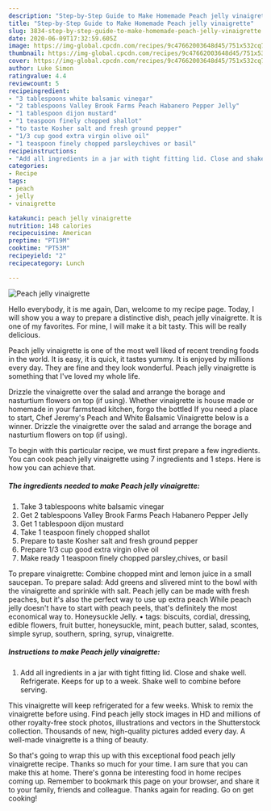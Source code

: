 ```yaml
---
description: "Step-by-Step Guide to Make Homemade Peach jelly vinaigrette"
title: "Step-by-Step Guide to Make Homemade Peach jelly vinaigrette"
slug: 3834-step-by-step-guide-to-make-homemade-peach-jelly-vinaigrette
date: 2020-06-09T17:32:59.605Z
image: https://img-global.cpcdn.com/recipes/9c47662003648d45/751x532cq70/peach-jelly-vinaigrette-recipe-main-photo.jpg
thumbnail: https://img-global.cpcdn.com/recipes/9c47662003648d45/751x532cq70/peach-jelly-vinaigrette-recipe-main-photo.jpg
cover: https://img-global.cpcdn.com/recipes/9c47662003648d45/751x532cq70/peach-jelly-vinaigrette-recipe-main-photo.jpg
author: Luke Simon
ratingvalue: 4.4
reviewcount: 5
recipeingredient:
- "3 tablespoons white balsamic vinegar"
- "2 tablespoons Valley Brook Farms Peach Habanero Pepper Jelly"
- "1 tablespoon dijon mustard"
- "1 teaspoon finely chopped shallot"
- "to taste Kosher salt and fresh ground pepper"
- "1/3 cup good extra virgin olive oil"
- "1 teaspoon finely chopped parsleychives or basil"
recipeinstructions:
- "Add all ingredients in a jar with tight fitting lid. Close and shake well. Refrigerate. Keeps for up to a week. Shake well to combine before serving."
categories:
- Recipe
tags:
- peach
- jelly
- vinaigrette

katakunci: peach jelly vinaigrette 
nutrition: 148 calories
recipecuisine: American
preptime: "PT19M"
cooktime: "PT53M"
recipeyield: "2"
recipecategory: Lunch

---
```



![Peach jelly vinaigrette](https://img-global.cpcdn.com/recipes/9c47662003648d45/751x532cq70/peach-jelly-vinaigrette-recipe-main-photo.jpg)

Hello everybody, it is me again, Dan, welcome to my recipe page. Today, I will show you a way to prepare a distinctive dish, peach jelly vinaigrette. It is one of my favorites. For mine, I will make it a bit tasty. This will be really delicious.

Peach jelly vinaigrette is one of the most well liked of recent trending foods in the world. It is easy, it is quick, it tastes yummy. It is enjoyed by millions every day. They are fine and they look wonderful. Peach jelly vinaigrette is something that I've loved my whole life.

Drizzle the vinaigrette over the salad and arrange the borage and nasturtium flowers on top (if using). Whether vinaigrette is house made or homemade in your farmstead kitchen, forgo the bottled If you need a place to start, Chef Jeremy&#39;s Peach and White Balsamic Vinaigrette below is a winner. Drizzle the vinaigrette over the salad and arrange the borage and nasturtium flowers on top (if using).


To begin with this particular recipe, we must first prepare a few ingredients. You can cook peach jelly vinaigrette using 7 ingredients and 1 steps. Here is how you can achieve that.

<!--inarticleads1-->

##### The ingredients needed to make Peach jelly vinaigrette:

1. Take 3 tablespoons white balsamic vinegar
1. Get 2 tablespoons Valley Brook Farms Peach Habanero Pepper Jelly
1. Get 1 tablespoon dijon mustard
1. Take 1 teaspoon finely chopped shallot
1. Prepare to taste Kosher salt and fresh ground pepper
1. Prepare 1/3 cup good extra virgin olive oil
1. Make ready 1 teaspoon finely chopped parsley,chives, or basil


To prepare vinaigrette: Combine chopped mint and lemon juice in a small saucepan. To prepare salad: Add greens and slivered mint to the bowl with the vinaigrette and sprinkle with salt. Peach jelly can be made with fresh peaches, but it&#39;s also the perfect way to use up extra peach While peach jelly doesn&#39;t have to start with peach peels, that&#39;s definitely the most economical way to. Honeysuckle Jelly. • tags: biscuits, cordial, dressing, edible flowers, fruit butter, honeysuckle, mint, peach butter, salad, scontes, simple syrup, southern, spring, syrup, vinaigrette. 

<!--inarticleads2-->

##### Instructions to make Peach jelly vinaigrette:

1. Add all ingredients in a jar with tight fitting lid. Close and shake well. Refrigerate. Keeps for up to a week. Shake well to combine before serving.


This vinaigrette will keep refrigerated for a few weeks. Whisk to remix the vinaigrette before using. Find peach jelly stock images in HD and millions of other royalty-free stock photos, illustrations and vectors in the Shutterstock collection. Thousands of new, high-quality pictures added every day. A well-made vinaigrette is a thing of beauty. 

So that's going to wrap this up with this exceptional food peach jelly vinaigrette recipe. Thanks so much for your time. I am sure that you can make this at home. There's gonna be interesting food in home recipes coming up. Remember to bookmark this page on your browser, and share it to your family, friends and colleague. Thanks again for reading. Go on get cooking!
